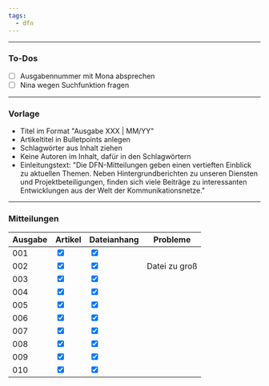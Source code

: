 ```yaml
---
tags:
  - dfn
---
```

***
### To-Dos


- [ ] Ausgabennummer mit Mona absprechen
- [ ] Nina wegen Suchfunktion fragen

***
### Vorlage

- Titel im Format "Ausgabe XXX | MM/YY"
- Artikeltitel in Bulletpoints anlegen
- Schlagwörter aus Inhalt ziehen
- Keine Autoren im Inhalt, dafür in den Schlagwörtern
- Einleitungstext: "Die DFN-Mitteilungen geben einen vertieften Einblick zu aktuellen Themen. Neben Hintergrundberichten zu unseren Diensten und Projektbeteiligungen, finden sich viele Beiträge zu interessanten Entwicklungen aus der Welt der Kommunikationsnetze."

***
### Mitteilungen
| Ausgabe | Artikel                                     | Dateianhang                                 | Probleme      |
| ------- | ------------------------------------------- | ------------------------------------------- | ------------- |
| 001     | <input type="checkbox" checked id="f07f84"> | <input type="checkbox" checked id="eb5e25"> |               |
| 002     | <input type="checkbox" checked id="96d18f"> | <input type="checkbox" checked id="c25062"> | Datei zu groß |
| 003     | <input type="checkbox" checked id="f3c43a"> | <input type="checkbox" checked id="8304cc"> |               |
| 004     | <input type="checkbox" checked id="7695ca"> | <input type="checkbox" checked id="0332d7"> |               |
| 005     | <input type="checkbox" checked id="a3c030"> | <input type="checkbox" checked id="e50bad"> |               |
| 006     | <input type="checkbox" checked id="5e6aa9"> | <input type="checkbox" checked id="17fcc4"> |               |
| 007     | <input type="checkbox" checked id="3f3215"> | <input type="checkbox" checked id="3610ca"> |               |
| 008     | <input type="checkbox" checked id="2018da"> | <input type="checkbox" checked id="380101"> |               |
| 009     | <input type="checkbox" checked id="f5a517"> | <input type="checkbox" checked id="6d511a"> |               |
| 010     | <input type="checkbox" checked id="d1e3c0"> | <input type="checkbox" checked id="90e193"> |               |
